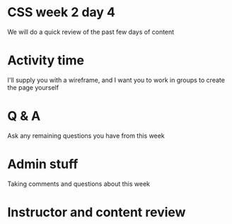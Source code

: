 # CSS week 2 day 4

We will do a quick review of the past few days of content

# Activity time

I'll supply you with a wireframe, and I want you to work in groups to create the page yourself

# Q & A 

Ask any remaining questions you have from this week

# Admin stuff  

Taking comments and questions about this week

# Instructor and content review

